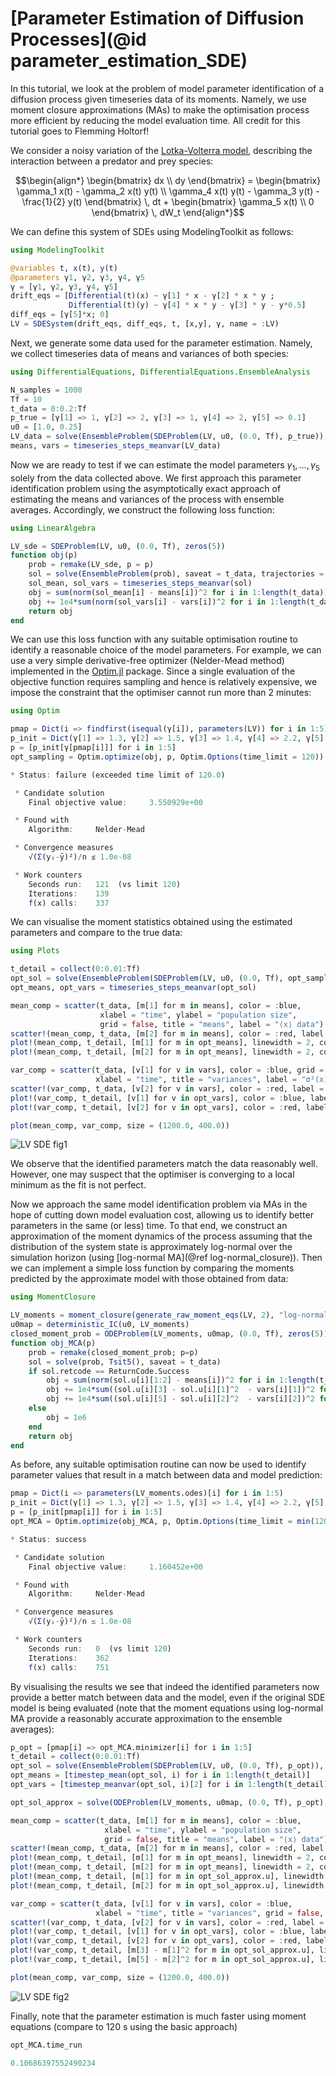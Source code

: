 # [Parameter Estimation of Diffusion Processes](@id parameter_estimation_SDE)

In this tutorial, we look at the problem of model parameter identification of a diffusion process given timeseries data of its moments. Namely, we use moment closure approximations (MAs) to make the optimisation process more efficient by reducing the model evaluation time. All credit for this tutorial goes to Flemming Holtorf!

We consider a noisy variation of the [Lotka-Volterra model](https://en.wikipedia.org/wiki/Lotka%E2%80%93Volterra_equations), describing the interaction between a predator and prey species:
```math
\begin{align*}
    \begin{bmatrix} dx \\ dy \end{bmatrix} = 
    \begin{bmatrix} \gamma_1 x(t) - \gamma_2  x(t)  y(t)  \\ \gamma_4 x(t)  y(t) - \gamma_3 y(t) - \frac{1}{2} y(t) \end{bmatrix} \, dt 
    + \begin{bmatrix}  \gamma_5 x(t) \\ 0 \end{bmatrix} \, dW_t
\end{align*}
```
We can define this system of SDEs using ModelingToolkit as follows:
```julia
using ModelingToolkit

@variables t, x(t), y(t)
@parameters γ1, γ2, γ3, γ4, γ5
γ = [γ1, γ2, γ3, γ4, γ5]  
drift_eqs = [Differential(t)(x) ~ γ[1] * x - γ[2] * x * y ;
             Differential(t)(y) ~ γ[4] * x * y - γ[3] * y - y*0.5]
diff_eqs = [γ[5]*x; 0]
LV = SDESystem(drift_eqs, diff_eqs, t, [x,y], γ, name = :LV)
```
Next, we generate some data used for the parameter estimation. Namely, we collect timeseries data of means and variances of both species:
```julia
using DifferentialEquations, DifferentialEquations.EnsembleAnalysis

N_samples = 1000
Tf = 10
t_data = 0:0.2:Tf
p_true = [γ[1] => 1, γ[2] => 2, γ[3] => 1, γ[4] => 2, γ[5] => 0.1]
u0 = [1.0, 0.25]
LV_data = solve(EnsembleProblem(SDEProblem(LV, u0, (0.0, Tf), p_true)), saveat = t_data, trajectories = N_samples)
means, vars = timeseries_steps_meanvar(LV_data)
```
Now we are ready to test if we can estimate the model parameters $\gamma_1, \dotsc, \gamma_5$ solely from the data collected above. We first approach this parameter identification problem using the asymptotically exact approach of estimating the means and variances of the process with ensemble averages. Accordingly, we construct the following loss function:
```julia
using LinearAlgebra

LV_sde = SDEProblem(LV, u0, (0.0, Tf), zeros(5))
function obj(p)
    prob = remake(LV_sde, p = p)
    sol = solve(EnsembleProblem(prob), saveat = t_data, trajectories = 1000)
    sol_mean, sol_vars = timeseries_steps_meanvar(sol)
    obj = sum(norm(sol_mean[i] - means[i])^2 for i in 1:length(t_data))
    obj += 1e4*sum(norm(sol_vars[i] - vars[i])^2 for i in 1:length(t_data))
    return obj
end
```
We can use this loss function with any suitable optimisation routine to identify a reasonable choice of the model parameters. For example, we can use a very simple derivative-free optimizer (Nelder-Mead method) implemented in the [Optim.jl](https://github.com/JuliaNLSolvers/Optim.jl) package. Since a single evaluation of the objective function requires sampling and hence is relatively expensive, we impose the constraint that the optimiser cannot run more than 2 minutes:
```julia
using Optim

pmap = Dict(i => findfirst(isequal(γ[i]), parameters(LV)) for i in 1:5)
p_init = Dict(γ[1] => 1.3, γ[2] => 1.5, γ[3] => 1.4, γ[4] => 2.2, γ[5] => 0.1)
p = [p_init[γ[pmap[i]]] for i in 1:5]
opt_sampling = Optim.optimize(obj, p, Optim.Options(time_limit = 120))
```
```julia
* Status: failure (exceeded time limit of 120.0)

 * Candidate solution
    Final objective value:     3.550929e+00

 * Found with
    Algorithm:     Nelder-Mead

 * Convergence measures
    √(Σ(yᵢ-ȳ)²)/n ≰ 1.0e-08

 * Work counters
    Seconds run:   121  (vs limit 120)
    Iterations:    139
    f(x) calls:    337
```
We can visualise the moment statistics obtained using the estimated parameters and compare to the true data:
```julia
using Plots

t_detail = collect(0:0.01:Tf) 
opt_sol = solve(EnsembleProblem(SDEProblem(LV, u0, (0.0, Tf), opt_sampling.minimizer)), saveat = t_detail, trajectories = 1000)
opt_means, opt_vars = timeseries_steps_meanvar(opt_sol)

mean_comp = scatter(t_data, [m[1] for m in means], color = :blue,
                    xlabel = "time", ylabel = "population size", 
                    grid = false, title = "means", label = "⟨x⟩ data")
scatter!(mean_comp, t_data, [m[2] for m in means], color = :red, label = "⟨y⟩ data")
plot!(mean_comp, t_detail, [m[1] for m in opt_means], linewidth = 2, color = :blue, label = "⟨x⟩ SDE model")
plot!(mean_comp, t_detail, [m[2] for m in opt_means], linewidth = 2, color = :red, label = "⟨y⟩ SDE model")

var_comp = scatter(t_data, [v[1] for v in vars], color = :blue, grid = false,
                   xlabel = "time", title = "variances", label = "σ²(x) data", legend = :topleft)
scatter!(var_comp, t_data, [v[2] for v in vars], color = :red, label = "σ²(y) data")
plot!(var_comp, t_detail, [v[1] for v in opt_vars], color = :blue, label = "σ²(x) SDE model")
plot!(var_comp, t_detail, [v[2] for v in opt_vars], color = :red, label = "σ²(y) SDE model")

plot(mean_comp, var_comp, size = (1200.0, 400.0))
```
![LV SDE fig1](../assets/LV_SDE_fig1.svg)

We observe that the identified parameters match the data reasonably well. However, one may suspect that the optimiser is converging to a local minimum as the fit is not perfect.

Now we approach the same model identification problem via MAs in the hope of cutting down model evaluation cost, allowing us to identify better parameters in the same (or less) time. To that end, we construct an approximation of the moment dynamics of the process assuming that the distribution of the system state is approximately log-normal over the simulation horizon (using [log-normal MA](@ref log-normal_closure)). Then we can implement a simple loss function by comparing the moments predicted by the approximate model with those obtained from data:
```julia
using MomentClosure

LV_moments = moment_closure(generate_raw_moment_eqs(LV, 2), "log-normal")
u0map = deterministic_IC(u0, LV_moments)
closed_moment_prob = ODEProblem(LV_moments, u0map, (0.0, Tf), zeros(5))
function obj_MCA(p)
    prob = remake(closed_moment_prob; p=p)
    sol = solve(prob, Tsit5(), saveat = t_data)
    if sol.retcode == ReturnCode.Success
        obj = sum(norm(sol.u[i][1:2] - means[i])^2 for i in 1:length(t_data))
        obj += 1e4*sum((sol.u[i][3] - sol.u[i][1]^2  - vars[i][1])^2 for i in 1:length(t_data))
        obj += 1e4*sum((sol.u[i][5] - sol.u[i][2]^2  - vars[i][2])^2 for i in 1:length(t_data))
    else
        obj = 1e6
    end
    return obj
end
```
As before, any suitable optimisation routine can now be used to identify parameter values that result in a match between data and model prediction:
```julia
pmap = Dict(i => parameters(LV_moments.odes)[i] for i in 1:5)
p_init = Dict(γ[1] => 1.3, γ[2] => 1.5, γ[3] => 1.4, γ[4] => 2.2, γ[5] => 0.1)
p = [p_init[pmap[i]] for i in 1:5]
opt_MCA = Optim.optimize(obj_MCA, p, Optim.Options(time_limit = min(120, opt_sampling.time_run)))
```
```julia
* Status: success

 * Candidate solution
    Final objective value:     1.160452e+00

 * Found with
    Algorithm:     Nelder-Mead

 * Convergence measures
    √(Σ(yᵢ-ȳ)²)/n ≤ 1.0e-08

 * Work counters
    Seconds run:   0  (vs limit 120)
    Iterations:    362
    f(x) calls:    751
```
By visualising the results we see that indeed the identified parameters now provide a better match between data and the model, even if the original SDE model is being evaluated (note that the moment equations using log-normal MA provide a reasonably accurate approximation to the ensemble averages):
```julia
p_opt = [pmap[i] => opt_MCA.minimizer[i] for i in 1:5]
t_detail = collect(0:0.01:Tf) 
opt_sol = solve(EnsembleProblem(SDEProblem(LV, u0, (0.0, Tf), p_opt)), saveat = t_detail, trajectories = 1000)
opt_means = [timestep_mean(opt_sol, i) for i in 1:length(t_detail)]
opt_vars = [timestep_meanvar(opt_sol, i)[2] for i in 1:length(t_detail)]

opt_sol_approx = solve(ODEProblem(LV_moments, u0map, (0.0, Tf), p_opt), saveat = t_detail)

mean_comp = scatter(t_data, [m[1] for m in means], color = :blue,
                     xlabel = "time", ylabel = "population size", 
                     grid = false, title = "means", label = "⟨x⟩ data")
scatter!(mean_comp, t_data, [m[2] for m in means], color = :red, label = "⟨y⟩ data")
plot!(mean_comp, t_detail, [m[1] for m in opt_means], linewidth = 2, color = :blue, label = "⟨x⟩ SDE model")
plot!(mean_comp, t_detail, [m[2] for m in opt_means], linewidth = 2, color = :red, label = "⟨y⟩ SDE model")
plot!(mean_comp, t_detail, [m[1] for m in opt_sol_approx.u], linewidth = 2, color = :black, linestyle = :dash, label = "log-normal MA")
plot!(mean_comp, t_detail, [m[2] for m in opt_sol_approx.u], linewidth = 2, color = :black, linestyle = :dash, label = nothing)

var_comp = scatter(t_data, [v[1] for v in vars], color = :blue,
                   xlabel = "time", title = "variances", grid = false, label = "σ²(x) data", legend = :topleft)
scatter!(var_comp, t_data, [v[2] for v in vars], color = :red, label = "σ²(y) data")
plot!(var_comp, t_detail, [v[1] for v in opt_vars], color = :blue, label = "σ²(x) SDE model")
plot!(var_comp, t_detail, [v[2] for v in opt_vars], color = :red, label = "σ²(y) SDE model")
plot!(var_comp, t_detail, [m[3] - m[1]^2 for m in opt_sol_approx.u], linewidth = 2, color = :black, linestyle = :dash, label = "log-normal MA")
plot!(var_comp, t_detail, [m[5] - m[2]^2 for m in opt_sol_approx.u], linewidth = 2, color = :black, linestyle = :dash, label = nothing)

plot(mean_comp, var_comp, size = (1200.0, 400.0))
```
![LV SDE fig2](../assets/LV_SDE_fig2.svg)

Finally, note that the parameter estimation is much faster using moment equations (compare to 120 s using the basic approach)
```julia
opt_MCA.time_run
```
```julia
0.10686397552490234
```